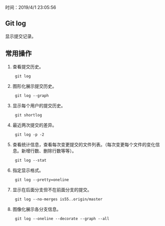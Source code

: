时间：2019/4/1 23:05:56 

## Git log

显示提交记录。  

## 常用操作  

1. 查看提交历史。

		git log

2. 图形化展示提交历史。

		git log --graph

3. 显示每个用户的提交历史。

		git shortlog
	
4. 最近两次提交的差异。

		git log -p -2

5. 查看统计信息，查看每次变更提交的文件列表。（每次变更每个文件的变化信息。新增行数、删除行数等等）。

		git log --stat

6. 指定显示格式。

		git log --pretty=oneline

7. 显示在后面分支但不在前面分支的提交。

		git log --no-merges is55..origin/master	

8. 图像化展示各分支信息。

 		git log --oneline --decorate --graph --all
